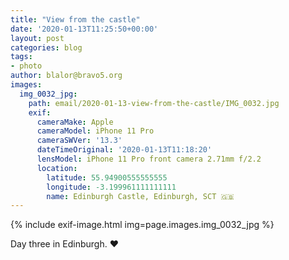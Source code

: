 ```yaml
---
title: "View from the castle"
date: '2020-01-13T11:25:50+00:00'
layout: post
categories: blog
tags:
- photo
author: blalor@bravo5.org
images:
  img_0032_jpg:
    path: email/2020-01-13-view-from-the-castle/IMG_0032.jpg
    exif:
      cameraMake: Apple
      cameraModel: iPhone 11 Pro
      cameraSWVer: '13.3'
      dateTimeOriginal: '2020-01-13T11:18:20'
      lensModel: iPhone 11 Pro front camera 2.71mm f/2.2
      location:
        latitude: 55.94900555555555
        longitude: -3.199961111111111
        name: Edinburgh Castle, Edinburgh, SCT 🇬🇧
---
```


{% include exif-image.html img=page.images.img_0032_jpg %}

Day three in Edinburgh. ❤️



